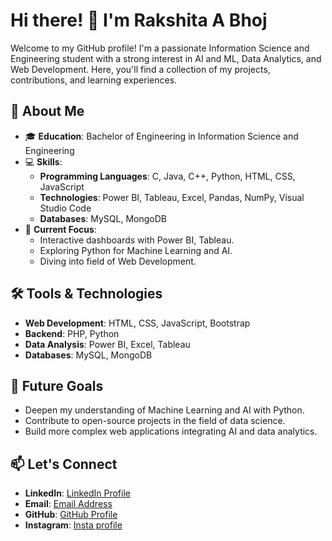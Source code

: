 # Hi there! 👋 I'm Rakshita A Bhoj

Welcome to my GitHub profile! I'm a passionate Information Science and Engineering student with a strong interest in AI and ML, Data Analytics, and Web Development. Here, you'll find a collection of my projects, contributions, and learning experiences.

## 🌟 About Me

- 🎓 **Education**: Bachelor of Engineering in Information Science and Engineering
- 💻 **Skills**: 
  - **Programming Languages**: C, Java, C++, Python, HTML, CSS, JavaScript
  - **Technologies**: Power BI, Tableau, Excel, Pandas, NumPy, Visual Studio Code
  - **Databases**: MySQL, MongoDB
- 🎯 **Current Focus**: 
  - Interactive dashboards with Power BI, Tableau.
  - Exploring Python for Machine Learning and AI.
  - Diving into field of Web Development.

## 🛠️ Tools & Technologies

- **Web Development**: HTML, CSS, JavaScript, Bootstrap
- **Backend**: PHP, Python
- **Data Analysis**: Power BI, Excel, Tableau
- **Databases**: MySQL, MongoDB

## 🚀 Future Goals

- Deepen my understanding of Machine Learning and AI with Python.
- Contribute to open-source projects in the field of data science.
- Build more complex web applications integrating AI and data analytics.

## 📫 Let's Connect

- **LinkedIn**: [LinkedIn Profile](https://www.linkedin.com/in/rakshita-a-bhoj-268557239/)
- **Email**: [Email Address](mailto:rakshitabhoj@gmail.com)
- **GitHub**: [GitHub Profile](https://github.com/Rakshitabhoj)
- **Instagram**: [Insta profile](https://www.instagram.com/rakshitabhoj_/?hl=en)


